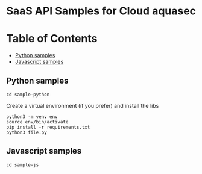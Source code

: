 # SaaS API Samples for Cloud aquasec

# Table of Contents
- [Python samples](#python-samples)
- [Javascript samples](#javascript-samples)

## Python samples

`cd sample-python`

Create a virtual environment (if you prefer) and install the libs

```
python3 -m venv env
source env/bin/activate
pip install -r requirements.txt
python3 file.py
```

## Javascript samples

`cd sample-js`
